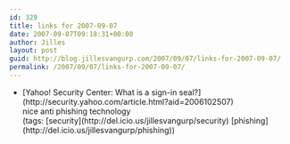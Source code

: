 ```yaml
---
id: 329
title: links for 2007-09-07
date: 2007-09-07T09:18:31+00:00
author: Jilles
layout: post
guid: http://blog.jillesvangurp.com/2007/09/07/links-for-2007-09-07/
permalink: /2007/09/07/links-for-2007-09-07/
---
```

<ul class="delicious">
	<li>
		<div class="delicious-link">[Yahoo! Security Center: What is a sign-in seal?](http://security.yahoo.com/article.html?aid=2006102507)</div>
		<div class="delicious-extended">nice anti phishing technology</div>
		<div class="delicious-tags">(tags: [security](http://del.icio.us/jillesvangurp/security) [phishing](http://del.icio.us/jillesvangurp/phishing))</div>
	</li>
</ul>
